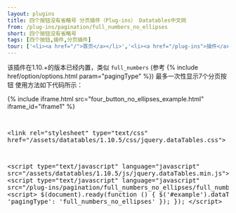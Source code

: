 ```yaml
---
layout: plugins
title: 四个按钮没有省略号 分页插件（Plug-ins） Datatables中文网
from: /plug-ins/pagination/full_numbers_no_ellipses
short: 四个按钮没有省略号
tags: [四个按钮,插件,分页插件]
tour: ['<li><a href="/">首页</a></li>','<li><a href="/plug-ins">插件</a></li>','<li><a href="/plug-ins/pagination">分页插件</a></li>','<li class="active">四个按钮没有省略号</li>']
---
```


该插件在1.10.+的版本已经内置，类似 `full_numbers` (参考 {% include href/option/options.html param="pagingType" %})
最多一次性显示7个分页按钮
使用方法如下代码所示：


<div class="bs-docs-example">
{% include iframe.html src="four_button_no_ellipses_example.html" iframe_id="iframe1" %}
</div>
<pre class="prettyprint linenums">

&lt;link rel=&quot;stylesheet&quot; type=&quot;text/css&quot; href=&quot;/assets/datatables/1.10.5/css/jquery.dataTables.css&quot;&gt;

&lt;script type=&quot;text/javascript&quot; language=&quot;javascript&quot; src=&quot;/assets/datatables/1.10.5/js/jquery.dataTables.min.js&quot;&gt;&lt;/script&gt;
&lt;script type=&quot;text/javascript&quot; language=&quot;javascript&quot; src=&quot;/plug-ins/pagination/full_numbers_no_ellipses/full_numbers_no_ellipses.js&quot;&gt;&lt;/script&gt;
&lt;script&gt;
    $(document).ready(function () {
       $(&#39;#example&#39;).dataTable({
            &#39;pagingType&#39;: &#39;full_numbers_no_ellipses&#39;
       });
   });
&lt;/script&gt;

</pre>





